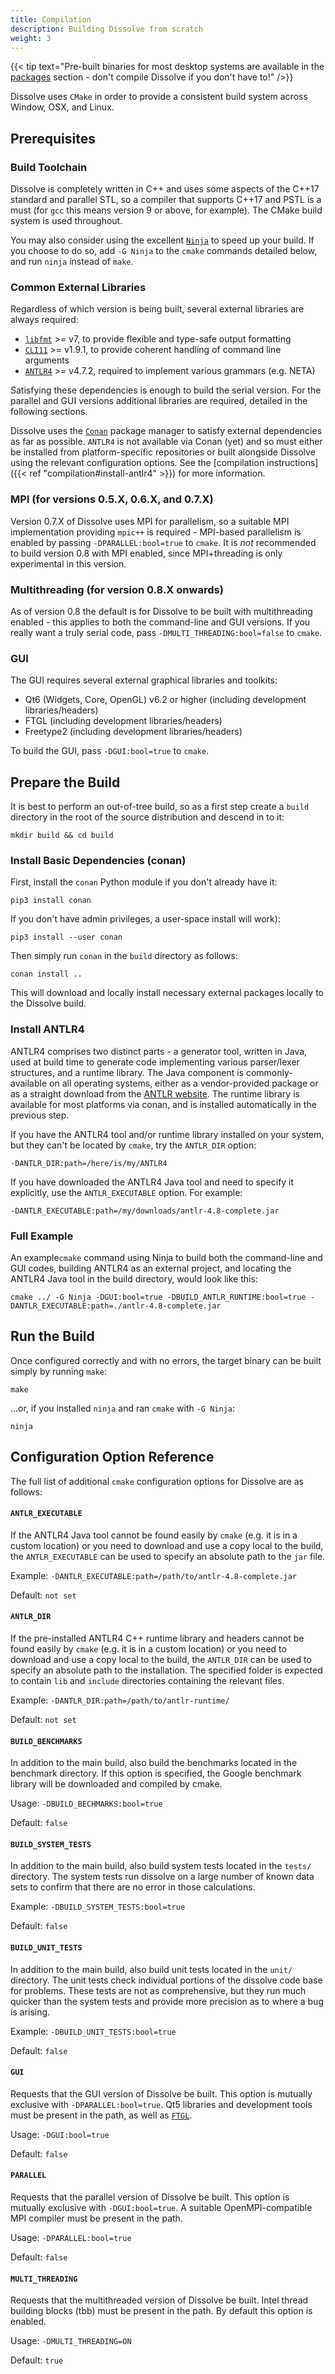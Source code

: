 ```yaml
---
title: Compilation
description: Building Dissolve from scratch
weight: 3
---
```


{{< tip text="Pre-built binaries for most desktop systems are available in the [packages](/packages/) section - don't compile Dissolve if you don't have to!" />}}

Dissolve uses `CMake` in order to provide a consistent build system across Window, OSX, and Linux.

## Prerequisites

### Build Toolchain

Dissolve is completely written in C++ and uses some aspects of the C++17 standard and parallel STL, so a compiler that supports C++17 and PSTL is a must (for `gcc` this means version 9 or above, for example). The CMake build system is used throughout.

You may also consider using the excellent [`Ninja`](https://ninja-build.org/) to speed up your build. If you choose to do so, add `-G Ninja` to the `cmake` commands detailed below, and run `ninja` instead of `make`.

### Common External Libraries

Regardless of which version is being built, several external libraries are always required:

- [`libfmt`](https://github.com/fmtlib/fmt) >= v7, to provide flexible and type-safe output formatting
- [`CLI11`](https://github.com/CLIUtils/CLI11) >= v1.9.1, to provide coherent handling of command line arguments
- [`ANTLR4`](https://www.antlr.org/) >= v4.7.2, required to implement various grammars (e.g. NETA)

Satisfying these dependencies is enough to build the serial version. For the parallel and GUI versions additional libraries are required, detailed in the following sections.

Dissolve uses the [`Conan`](https://conan.io/) package manager to satisfy external dependencies as far as possible. `ANTLR4` is not available via Conan (yet) and so must either be installed from platform-specific repositories or built alongside Dissolve using the relevant configuration options. See the [compilation instructions]({{< ref "compilation#install-antlr4" >}}) for more information.

### MPI (for versions 0.5.X, 0.6.X, and 0.7.X)

Version 0.7.X of Dissolve uses MPI for parallelism, so a suitable MPI implementation providing `mpic++` is required - MPI-based parallelism is enabled by passing `-DPARALLEL:bool=true` to `cmake`. It is *not* recommended to build version 0.8 with MPI enabled, since MPI+threading is only experimental in this version.

### Multithreading (for version 0.8.X onwards)

As of version 0.8 the default is for Dissolve to be built with multithreading enabled - this applies to both the command-line and GUI versions. If you really want a truly serial code, pass `-DMULTI_THREADING:bool=false` to `cmake`.

### GUI

The GUI requires several external graphical libraries and toolkits:

- Qt6 (Widgets, Core, OpenGL) v6.2 or higher (including development libraries/headers)
- FTGL (including development libraries/headers)
- Freetype2 (including development libraries/headers)

To build the GUI, pass `-DGUI:bool=true` to `cmake`.

## Prepare the Build

It is best to perform an out-of-tree build, so as a first step create a `build` directory in the root of the source distribution and descend in to it:

```
mkdir build && cd build
```

### Install Basic Dependencies (conan)

First, install the `conan` Python module if you don't already have it:

```
pip3 install conan
```

If you don't have admin privileges, a user-space install will work):

```
pip3 install --user conan
```

Then simply run `conan` in the `build` directory as follows:

```
conan install ..
```

This will download and locally install necessary external packages locally to the Dissolve build.

### Install ANTLR4

ANTLR4 comprises two distinct parts - a generator tool, written in Java, used at build time to generate code implementing various parser/lexer structures, and a runtime library. The Java component is commonly-available on all operating systems, either as a vendor-provided package or as a straight download from the [ANTLR website](https://www.antlr.org). The runtime library is available for most platforms via conan, and is installed automatically in the previous step.

If you have the ANTLR4 tool and/or runtime library installed on your system, but they can't be located by `cmake`, try the `ANTLR_DIR` option:

```
-DANTLR_DIR:path=/here/is/my/ANTLR4
```

If you have downloaded the ANTLR4 Java tool and need to specify it explicitly, use the `ANTLR_EXECUTABLE` option. For example:

```
-DANTLR_EXECUTABLE:path=/my/downloads/antlr-4.8-complete.jar
```

### Full Example

An example`cmake` command using Ninja to build both the command-line and GUI codes, building ANTLR4 as an external project, and locating the ANTLR4 Java tool in the build directory, would look like this:

```
cmake ../ -G Ninja -DGUI:bool=true -DBUILD_ANTLR_RUNTIME:bool=true -DANTLR_EXECUTABLE:path=./antlr-4.8-complete.jar
```

## Run the Build

Once configured correctly and with no errors, the target binary can be built simply by running `make`:

```
make
```

...or, if you installed `ninja` and ran `cmake` with `-G Ninja`:

```
ninja
```

## Configuration Option Reference

The full list of additional `cmake` configuration options for Dissolve are as follows:

#### `ANTLR_EXECUTABLE`

If the ANTLR4 Java tool cannot be found easily by `cmake` (e.g. it is in a custom location) or you need to download and use a copy local to the build, the `ANTLR_EXECUTABLE` can be used to specify an absolute path to the `jar` file.

Example: `-DANTLR_EXECUTABLE:path=/path/to/antlr-4.8-complete.jar`

Default: `not set`

#### `ANTLR_DIR`

If the pre-installed ANTLR4 C++ runtime library and headers cannot be found easily by `cmake` (e.g. it is in a custom location) or you need to download and use a copy local to the build, the `ANTLR_DIR` can be used to specify an absolute path to the installation. The specified folder is expected to contain `lib` and `include` directories containing the relevant files.

Example: `-DANTLR_DIR:path=/path/to/antlr-runtime/`

Default: `not set`

#### `BUILD_BENCHMARKS`

In addition to the main build, also build the benchmarks located in the benchmark directory. If this option is specified, the Google benchmark library will be downloaded and compiled by cmake.

Usage: `-DBUILD_BECHMARKS:bool=true`

Default: `false`

#### `BUILD_SYSTEM_TESTS`

In addition to the main build, also build system tests located in the `tests/` directory.  The system tests run dissolve on a large number of known data sets to confirm that there are no error in those calculations.

Example: `-DBUILD_SYSTEM_TESTS:bool=true`

Default: `false`

#### `BUILD_UNIT_TESTS`

In addition to the main build, also build unit tests located in the `unit/` directory.  The unit tests check individual portions of the dissolve code base for problems.  These tests are not as comprehensive, but they run much quicker than the system tests and provide more precision as to where a bug is arising.

Example: `-DBUILD_UNIT_TESTS:bool=true`

Default: `false`

#### `GUI`

Requests that the GUI version of Dissolve be built. This option is mutually exclusive with `-DPARALLEL:bool=true`. Qt5 libraries and development tools must be present in the path, as well as [`FTGL`](http://ftgl.sourceforge.net/docs/html/).

Usage: `-DGUI:bool=true`

Default: `false`

#### `PARALLEL`

Requests that the parallel version of Dissolve be built. This option is mutually exclusive with `-DGUI:bool=true`.  A suitable OpenMPI-compatible MPI compiler must be present in the path.

Usage: `-DPARALLEL:bool=true`

Default: `false`

#### `MULTI_THREADING`

Requests that the multithreaded version of Dissolve be built. Intel thread building blocks (tbb) must be present in the path. By default this option is enabled.

Usage: `-DMULTI_THREADING=ON`

Default: `true`
